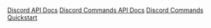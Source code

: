 [Discord API Docs](https://discordpy.readthedocs.io/en/latest/api.html)
[Discord Commands API Docs](https://discordpy.readthedocs.io/en/latest/ext/commands/api.html)
[Discord Commands Quickstart](https://discordpy.readthedocs.io/en/latest/ext/commands/commands.html)